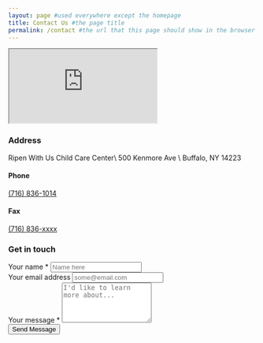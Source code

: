 ```yaml
---
layout: page #used everywhere except the homepage
title: Contact Us #the page title
permalink: /contact #the url that this page should show in the browser
---
```




<aside >
  <iframe src="https://www.google.com/maps/embed?pb=!1m18!1m12!1m3!1d2919.913581867305!2d-78.83855242661767!3d42.95902550788574!2m3!1f0!2f0!3f0!3m2!1i1024!2i768!4f13.1!3m3!1m2!1s0x89d3729f961a3931%3A0xd48bcd71531afddb!2s%22Ripen+With+Us%22+Child+Care+Center!5e0!3m2!1sen!2sus!4v1555033342094!5m2!1sen!2sus"></iframe>
</aside>

### Address
Ripen With Us Child Care Center\\
500 Kenmore Ave \\
Buffalo, NY 14223


#### Phone
<i class="fa fa-phone fa-flip-horizontal"></i> <a href="tel:+17168361014">(716) 836-1014</a>

#### Fax
<i class="fa fa-fax"></i> <a href="tel:+1716836xxxx">(716) 836-xxxx</a>



### Get in touch
<form action="https://formspree.io/mike.kozelsky@gmail.com" method="POST">
  <div class="form-element">
    <label for="name">Your name <span class="required">*</span></label>
    <input type="text" placeholder="Name here" id="name" name="name" required>
  </div>

  <div class="form-element">
    <label for="email">Your email address</label>
    <input type="email" placeholder="some@email.com" name="_replyto">
  </div>
   
  <div class="form-element">
    <label for="name">Your message <span class="required">*</span></label>
    <textarea type="text" placeholder="I'd like to learn more about..." name="message" id="message" rows="5" required></textarea>
  </div>
  
  <div class="form-element">
    <input type="submit" value="Send Message">
  </div>
</form>
